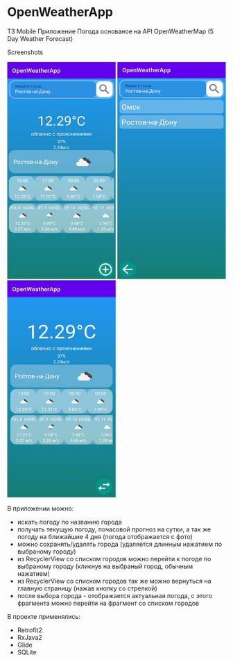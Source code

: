 # OpenWeatherApp

ТЗ Mobile
Приложение Погода основаное на API OpenWeatherMap (5 Day Weather Forecast)

Screenshots

<img src="screenshots/Screenshot_main.jpg" width="250" height="500"/> <img src="screenshots/Screenshot_favcity.jpg" width="250" height="500"/> <img src="screenshots/Screenshot_changecity.jpg" width="250" height="500"/>

В приложении можно:
- искать погоду по названию города
- получать текущую погоду, почасовой прогноз на сутки, а так же погоду на ближайшие 4 дня (погода отображается с фото)
- можно сохранять/удалять города (удаляется длинным нажатием по выбраному городу)
- из RecyclerView со списком городов можно перейти к погоде по выбраному городу (кликнув на выбраный город, обычным нажатием)
- из RecyclerView со списком городов так же можно вернуться на главную страницу (нажав кнопку со стрелкой)
- после выбора города - отображается актуальная погода, с этого фрагмента можно перейти на фрагмент со списком городов

В проекте применялись:
- Retrofit2
- RxJava2
- Glide
- SQLite
